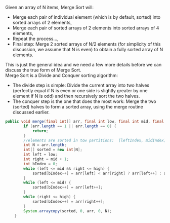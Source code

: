 Given an array of N items, Merge Sort will:
* Merge each pair of individual element (which is by default, sorted) into sorted arrays of 2 elements,
* Merge each pair of sorted arrays of 2 elements into sorted arrays of 4 elements,
* Repeat the process...,
* Final step: Merge 2 sorted arrays of N/2 elements (for simplicity of this discussion, we assume that N is even) to obtain a fully sorted array of N elements.

This is just the general idea and we need a few more details before we can discuss the true form of Merge Sort.  
Merge Sort is a Divide and Conquer sorting algorithm:  

* The divide step is simple: Divide the current array into two halves (perfectly equal if N is even or one side is slightly greater by one element if N is odd) and then recursively sort the two halves.
* The conquer step is the one that does the most work: Merge the two (sorted) halves to form a sorted array, using the merge routine discussed earlier.
```java
public void merge(final int[] arr, final int low, final int mid, final int high) {
        if (arr.length == 1 || arr.length == 0) {
            return;
        }
        //elements are sorted in tow partitions:  [leftIndex, midIndex], [midIndex, rightIndex]
        int N = arr.length;
        int[] sorted = new int[N];
        int left = low;
        int right = mid + 1;
        int bIndex = 0;
        while (left <= mid && right <= high) {
            sorted[bIndex++] = arr[left] < arr[right] ? arr[left++] : arr[right++];
        }
        while (left <= mid) {
            sorted[bIndex++] = arr[left++];
        }
        while (right <= high) {
            sorted[bIndex++] = arr[right++];
        }
        System.arraycopy(sorted, 0, arr, 0, N);
    }
```
